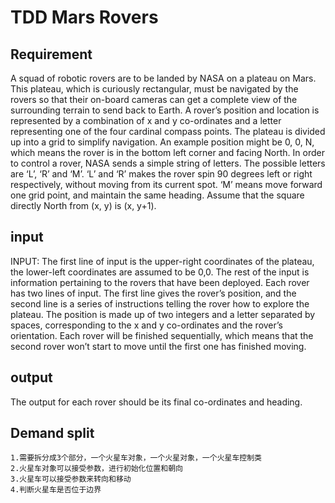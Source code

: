 # TDD Mars Rovers
## Requirement
A squad of robotic rovers are to be landed by NASA on a plateau 
on Mars. This plateau, which is curiously rectangular, must be 
navigated by the rovers so that their on-board cameras can get 
a complete view of the surrounding terrain to send back to Earth.
A rover’s position and location is represented by a combination 
of x and y co-ordinates and a letter representing one of the four 
cardinal compass points. The plateau is divided up into a grid to 
simplify navigation. An example position might be 0, 0, N, which 
means the rover is in the bottom left corner and facing North. 
In order to control a rover, NASA sends a simple string of letters. 
The possible letters are ‘L’, ‘R’ and ‘M’. ‘L’ and ‘R’ makes the 
rover spin 90 degrees left or right respectively, without moving 
from its current spot. ‘M’ means move forward one grid point, and 
maintain the same heading. Assume that the square directly North 
from (x, y) is (x, y+1).
## input
INPUT:
The first line of input is the upper-right coordinates of the plateau, 
the lower-left coordinates are assumed to be 0,0. The rest of the input 
is information pertaining to the rovers that have been deployed. Each 
rover has two lines of input. The first line gives the rover’s position, 
and the second line is a series of instructions telling the rover how to 
explore the plateau. The position is made up of two integers and a letter
separated by spaces, corresponding to the x and y co-ordinates and the 
rover’s orientation. Each rover will be finished sequentially, which means 
that the second rover won’t start to move until the first one has finished 
moving.
## output
The output for each rover should be its final co-ordinates and heading.

## Demand split
    1.需要拆分成3个部分，一个火星车对象，一个火星对象，一个火星车控制类
    2.火星车对象可以接受参数，进行初始化位置和朝向
    3.火星车可以接受参数来转向和移动
    4.判断火星车是否位于边界